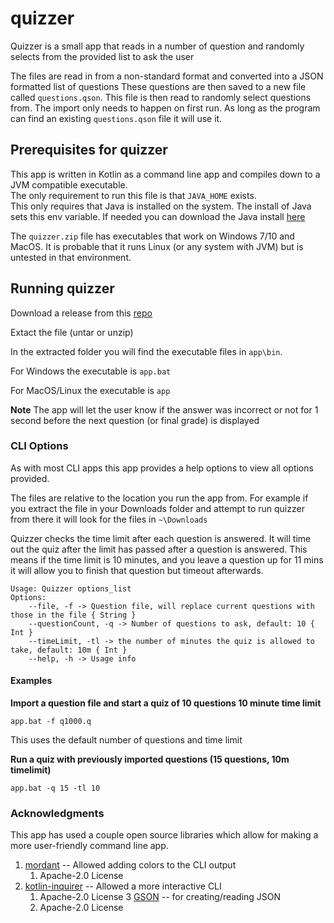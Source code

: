 # quizzer
Quizzer is a small app that reads in a number of question and randomly selects from 
the provided list to ask the user

The files are read in from a non-standard format and converted into a JSON formatted list of questions
These questions are then saved to a new file called `questions.qson`.  This file is then read to randomly
select questions from.  The import only needs to happen on first run.  As long as the program can find an 
existing `questions.qson` file it will use it.

## Prerequisites for quizzer
This app is written in Kotlin as a command line app and compiles down to a JVM compatible executable.  
The only requirement to run this file is that `JAVA_HOME` exists.  
This only requires that Java is installed on the system. The install of Java sets this env variable. 
If needed you can download the Java install [here](https://java.com)

The `quizzer.zip` file has executables that work on Windows 7/10 and MacOS.  It is probable that it runs 
Linux (or any system with JVM) but is untested in that environment.

## Running  quizzer
Download a release from this [repo](https://github.com/jskoll/quizzer/releases/tag/1.0.0-beta.1)

Extact the file (untar or unzip)

In the extracted folder you will find the executable files in `app\bin`.

For Windows the executable is `app.bat`

For MacOS/Linux the executable is `app`

**Note** The app will let the user know if the answer was incorrect or not for 1 second before the next 
question (or final grade) is displayed

### CLI Options
As with most CLI apps this app provides a help options to view all options provided. 

The files are relative to the location you run the app from.  For example if you extract the file in your 
Downloads folder and attempt to run quizzer from there it will look for the files in `~\Downloads`

Quizzer checks the time limit after each question is answered.  It will time out the quiz after the limit
has passed after a question is answered.  This means if the time limit is 10 minutes, and you leave a question 
up for 11 mins it will allow you to finish that question but timeout afterwards.

```shell
Usage: Quizzer options_list
Options:
    --file, -f -> Question file, will replace current questions with those in the file { String }
    --questionCount, -q -> Number of questions to ask, default: 10 { Int }
    --timeLimit, -tl -> the number of minutes the quiz is allowed to take, default: 10m { Int }
    --help, -h -> Usage info
```
#### Examples

**Import a question file and start a quiz of 10 questions 10 minute time limit**
```shell
app.bat -f q1000.q
```
This uses the default number of questions and time limit

**Run a quiz with previously imported questions (15 questions, 10m timelimit)**
```shell
app.bat -q 15 -tl 10
```
### Acknowledgments
This app has used a couple open source libraries which allow for making a more user-friendly command line
app.
1. [mordant](https://github.com/ajalt/mordant) -- Allowed adding colors to the CLI output 
   1. Apache-2.0 License
2. [kotlin-inquirer](https://github.com/kotlin-inquirer/kotlin-inquirer) -- Allowed a more interactive CLI
   1. Apache-2.0 License
3 [GSON](https://github.com/google/gson) -- for creating/reading JSON
	1.  Apache-2.0 License